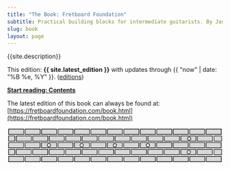 ```yaml
---
title: "The Book: Fretboard Foundation"
subtitle: Practical building blocks for intermediate guitarists. By Jason Grimes.
slug: book
layout: page
---
```


<div class="chapter-abstract color-callout-dark">
     {{site.description}}
</div>

This edition: **{{ site.latest_edition }}**
with updates through {{ "now" | date: "%B %e, %Y" }}.
([editions](editions.html))  

<div class="font-larger" markdown="block">

**[Start reading: Contents](toc.html)**

</div>

The latest edition of this book can always be found at:   
[https://fretboardfoundation.com/book.html](https://fretboardfoundation.com/book.html)



![Fretboard Foundation logo](assets/logos/logo-wide.svg)
